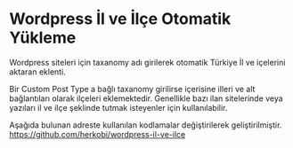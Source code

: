 # Wordpress İl ve İlçe Otomatik Yükleme
Wordpress siteleri için taxanomy adı girilerek otomatik Türkiye İl ve içelerini aktaran eklenti. 

Bir Custom Post Type a bağlı taxanomy girilirse içerisine illeri ve alt bağlantıları olarak ilçeleri eklemektedir.
Genellikle bazı ilan sitelerinde veya yazıları il ve ilçe şeklinde tutmak isteyenler için kullanılabilir. 



Aşağıda bulunan adreste kullanılan kodlamalar değiştirilerek geliştirilmiştir. 
https://github.com/herkobi/wordpress-il-ve-ilce
